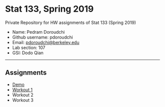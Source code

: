 # Stat 133, Spring 2019

Private Repository for HW assignments of Stat 133 (Spring 2019)

- Name: Pedram Doroudchi
- Github username: pdoroudchi
- Email: pdoroudchi@berkeley.edu
- Lab section: 107
- GSI: Dodo Qian

-----

## Assignments

- [Demo](demo)
- [Workout 1](workout1)
- Workout 2
- Workout 3


